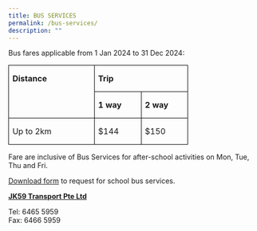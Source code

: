 ```yaml
---
title: BUS SERVICES
permalink: /bus-services/
description: ""
---
```

Bus fares applicable from 1 Jan 2024 to 31 Dec 2024:

<table class="MsoNormalTable" border="0" cellspacing="0" cellpadding="0" style="border-collapse:collapse;mso-yfti-tbllook:1184;mso-padding-alt:0in 0in 0in 0in"><tbody><tr style="mso-yfti-irow:0;mso-yfti-firstrow:yes"><td width="157" rowspan="2" valign="top" style="width:117.4pt;border:solid windowtext 1.0pt;
  padding:0in 5.4pt 0in 5.4pt"><p class="MsoNormal"><b><span>Distance</span></b></p></td><td width="157" colspan="2" valign="top" style="width:117.4pt;border:solid windowtext 1.0pt;
  border-left:none;padding:0in 5.4pt 0in 5.4pt"><p class="MsoNormal"><b><span>Trip</span></b></p></td></tr><tr style="mso-yfti-irow:1"><td width="78" valign="top" style="width:58.7pt;border-top:none;border-left:none;
  border-bottom:solid windowtext 1.0pt;border-right:solid windowtext 1.0pt;
  padding:0in 5.4pt 0in 5.4pt"><p class="MsoNormal"><b><span>1 way</span></b></p></td><td width="78" valign="top" style="width:58.7pt;border-top:none;border-left:none;
  border-bottom:solid windowtext 1.0pt;border-right:solid windowtext 1.0pt;
  padding:0in 5.4pt 0in 5.4pt"><p class="MsoNormal"><b><span>2 way</span></b></p></td></tr><tr style="mso-yfti-irow:2;mso-yfti-lastrow:yes"><td width="157" valign="top" style="width:117.4pt;border:solid windowtext 1.0pt;
  border-top:none;padding:0in 5.4pt 0in 5.4pt"><p class="MsoNormal"><span>Up to 2km</span></p></td><td width="78" valign="top" style="width:58.7pt;border-top:none;border-left:none;
  border-bottom:solid windowtext 1.0pt;border-right:solid windowtext 1.0pt;
  padding:0in 5.4pt 0in 5.4pt"><p class="MsoNormal"><span>$144</span></p></td><td width="78" valign="top" style="width:58.7pt;border-top:none;border-left:none;
  border-bottom:solid windowtext 1.0pt;border-right:solid windowtext 1.0pt;
  padding:0in 5.4pt 0in 5.4pt"><p class="MsoNormal"><span>$150</span></p></td></tr></tbody></table>

Fare are inclusive of Bus Services for after-school activities on Mon, Tue, Thu and Fri.

[Download form]() to request for school bus services.




<p><strong><u>JK59 Transport Pte Ltd</u></strong></p>
<p>Tel: 6465 5959<br>Fax: 6466 5959</p>